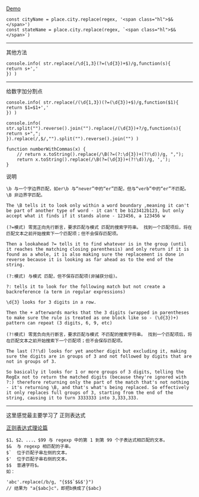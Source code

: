 [Demo](https://cody1991.github.io/learn/JavaScript30/6/index.html)

	const cityName = place.city.replace(regex, '<span class="hl">$&</span>')
	const stateName = place.city.replace(regex, `<span class="hl">$&</span>`)

---

其他方法

	console.info( str.replace(/\d{1,3}(?=(\d{3})+$)/g,function(s){
    return s+','
	}) )

---

给数字加分割点

	console.info( str.replace(/(\d{1,3})(?=(\d{3})+$)/g,function($1){
    return $1=$1+','
	}) )

	console.info( str.split("").reverse().join("").replace(/(\d{3})+?/g,function(s){
    return s+",";
	}).replace(/,$/,"").split("").reverse().join("") )

	function numberWithCommas(x) {
		// return x.toString().replace(/\B(?=(?:\d{3})+(?!\d))/g, ",");
		return x.toString().replace(/\B(?=(\d{3})+(?!\d))/g, ',');
	}

说明

	\b 与一个字边界匹配，如er\b 与“never”中的“er”匹配，但与“verb”中的“er”不匹配。
	\B 非边界字匹配。

	The \B tells it to look only within a word boundary ,meaning it can't be part of another type of word - it can't be b123412b123, but only accept what it finds if it stands alone - 123456, a 123456 w

	(?=模式) 零宽正向先行断言，要求匹配与模式 匹配的搜索字符串。 找到一个匹配项后，将在匹配文本之前开始搜索下一个匹配项；但不会保存匹配项。

	Then a lookahead ?= tells it to find whatever is in the group (until it reaches the matching closing parenthesis) and only return if it is found as a whole, it is also making sure the replacement is done in reverse because it is looking as far ahead as to the end of the string.

	(?:模式) 与模式 匹配，但不保存匹配项(非捕获分组)。

	?: tells it to look for the following match but not create a backreference (a term in regular expressions)

	\d{3} looks for 3 digits in a row.

	Then the + afterwards marks that the 3 digits (wrapped in parentheses to make sure the rule is treated as one block like so - (\d{3})+) pattern can repeat (3 digits, 6, 9, etc)

	(?!模式) 零宽负向先行断言，要求匹配与模式 不匹配的搜索字符串。 找到一个匹配项后，将在匹配文本之前开始搜索下一个匹配项；但不会保存匹配项。

	The last (?!\d) looks for yet another digit but excluding it, making sure the digits are in groups of 3 and not followed by digits that are not in groups of 3.
	
	So basically it looks for 1 or more groups of 3 digits, telling the RegEx not to return the matched digits (because they're ignored with ?:) therefore returning only the part of the match that's not nothing - it's returning \B, and that's what's being replaced. So effectively it only replaces full groups of 3, starting from the end of the string, causing it to turn 3333333 into 3,333,333.

---

这里感觉最主要学习了 正则表达式

[正则表达式理论篇](https://aotu.io/notes/2016/11/17/regexp-theory/)

	$1、$2、...、$99 与 regexp 中的第 1 到第 99 个子表达式相匹配的文本。
	$&	与 regexp 相匹配的子串。
	$`	位于匹配子串左侧的文本。
	$'	位于匹配子串右侧的文本。
	$$	普通字符$。
	如：

	'abc'.replace(/b/g, "{$$$`$&$'}")
	// 结果为 "a{$abc}c"，即把b换成了{$abc}
